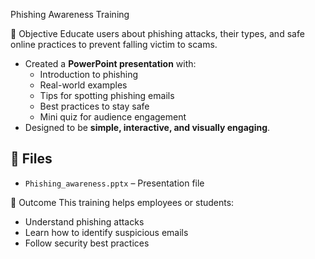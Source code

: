  Phishing Awareness Training

 📌 Objective
Educate users about phishing attacks, their types, and safe online practices to prevent falling victim to scams.

- Created a **PowerPoint presentation** with:
  - Introduction to phishing
  - Real-world examples
  - Tips for spotting phishing emails
  - Best practices to stay safe
  - Mini quiz for audience engagement
- Designed to be **simple, interactive, and visually engaging**.

## 📂 Files
- `Phishing_awareness.pptx` – Presentation file

 🎯 Outcome
This training helps employees or students:
- Understand phishing attacks
- Learn how to identify suspicious emails
- Follow security best practices

